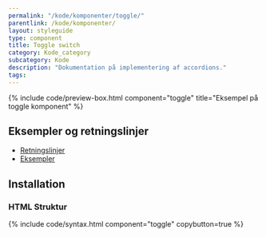 ```yaml
---
permalink: "/kode/komponenter/toggle/"
parentlink: /kode/komponenter/
layout: styleguide
type: component
title: Toggle switch
category: Kode_category
subcategory: Kode
description: "Dokumentation på implementering af accordions."
tags: 
---
```


{% include code/preview-box.html component="toggle" title="Eksempel på toggle komponent" %}

## Eksempler og retningslinjer
<ul class="nobullet-list">
    <li><a href="/komponenter/toggle/#retningslinjer">Retningslinjer</a></li>
    <li><a href="/komponenter/toggle/">Eksempler</a></li>
</ul>

## Installation

### HTML Struktur

{% include code/syntax.html component="toggle" copybutton=true %}